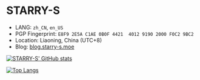 # STARRY-S

- LANG: `zh_CN`, `en_US`
- PGP Fingerprint: `E8F9 2E5A C1AE 0B0F 4421  4012 9190 2000 F0C2 9BC2`
- Location: Liaoning, China (UTC+8)
- Blog: [blog.starry-s.moe](https://blog.starry-s.moe/)

[![STARRY-S' GitHub stats](https://github-readme-stats.vercel.app/api?username=STARRY-S&show_icons=true&theme=transparent)](https://github.com/anuraghazra/github-readme-stats)

[![Top Langs](https://github-readme-stats.vercel.app/api/top-langs/?username=STARRY-S&theme=transparent)](https://github.com/anuraghazra/github-readme-stats&layout=compact)